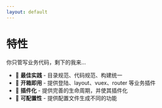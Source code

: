 ```yaml
---
layout: default
---
```


# 特性

你只管写业务代码，剩下的我来...

- 🦊 **最佳实践** - 目录规范、代码规范、构建统一
- 🐒 **开箱即用** - 提供登陆、layout、vuex、router 等业务插件
- 🎉 **插件化** - 提供完善的生命周期，并使其插件化
- 📑 **可配置性** - 提供配置文件生成不同的功能
